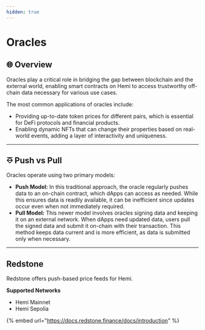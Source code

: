 ```yaml
---
hidden: true
---
```


# Oracles

## 🌐 Overview <a href="#redstone" id="redstone"></a>

Oracles play a critical role in bridging the gap between blockchain and the external world, enabling smart contracts on Hemi to access trustworthy off-chain data necessary for various use cases.&#x20;

The most common applications of oracles include:

* Providing up-to-date token prices for different pairs, which is essential for DeFi protocols and financial products.
* Enabling dynamic NFTs that can change their properties based on real-world events, adding a layer of interactivity and uniqueness.

***

## ⎑ Push vs Pull

Oracles operate using two primary models:

* **Push Model:** In this traditional approach, the oracle regularly pushes data to an on-chain contract, which dApps can access as needed. While this ensures data is readily available, it can be inefficient since updates occur even when not immediately required.
* **Pull Model:** This newer model involves oracles signing data and keeping it on an external network. When dApps need updated data, users pull the signed data and submit it on-chain with their transaction. This method keeps data current and is more efficient, as data is submitted only when necessary.

***

## Redstone <a href="#redstone" id="redstone"></a>

Redstone offers push-based price feeds for Hemi.&#x20;

**Supported Networks**

* Hemi Mainnet
* Hemi Sepolia

{% embed url="https://docs.redstone.finance/docs/introduction" %}
